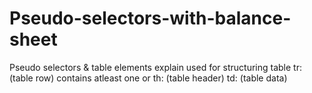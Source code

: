 # Pseudo-selectors-with-balance-sheet
Pseudo selectors &amp; table elements
explain <tr> <th> <td>
used for structuring table
tr: (table row) contains atleast one <th> or <td>
th: (table header)
td: (table data)
